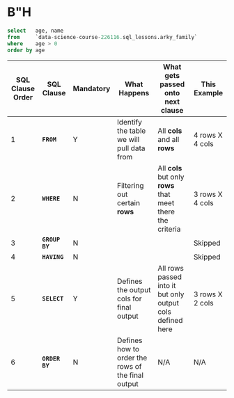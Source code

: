 # B"H


```sql
select   age, name
from     `data-science-course-226116.sql_lessons.arky_family` 
where    age > 0 
order by age
```


|SQL Clause Order|SQL Clause|Mandatory|What Happens|What gets passed onto next clause|This Example|
|---|---|---|---|---|---|
|1|**`FROM`**|Y|Identify the table we will pull data from|All **cols** and all **rows**|4 rows X 4 cols|
|2|**`WHERE`**|N|Filtering out certain **rows**|All **cols** but only **rows** that meet there the criteria|3 rows X 4 cols|
|3|**`GROUP BY`**|N|||Skipped|
|4|**`HAVING`**|N|||Skipped|
|5|**`SELECT`**|Y|Defines the output cols for final output|All rows passed into it but only output cols defined here|3 rows X 2 cols|
|6|**`ORDER BY`**|N|Defines how to order the rows of the final output|N/A|N/A|
